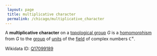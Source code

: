 ```yaml
---
 layout: page
 title: multiplicative character
 permalink: /chicago/multiplicative_character
---
```

A **multiplicative character** on a [topological group](https://mathgloss.github.io/MathGloss/chicago/topological_group) $G$ is a [homomorphism](https://mathgloss.github.io/MathGloss/chicago/group_homomorphism) from $G$ to the [group](https://mathgloss.github.io/MathGloss/chicago/group) of [units](https://mathgloss.github.io/MathGloss/chicago/unit_of_a_ring) of the [field](https://mathgloss.github.io/MathGloss/chicago/field) of complex numbers $\mathbb C^\times$. 

Wikidata ID: [Q17099189](https://www.wikidata.org/wiki/Q17099189)